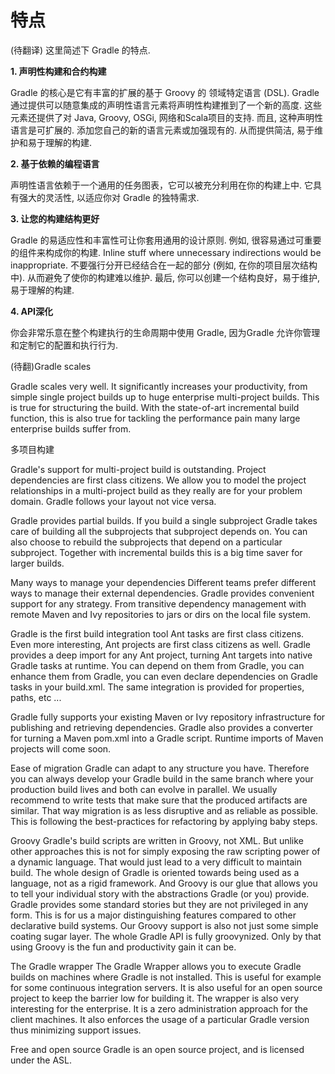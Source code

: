 # 特点

(待翻译)
这里简述下 Gradle 的特点.

**1. 声明性构建和合约构建**

Gradle 的核心是它有丰富的扩展的基于 Groovy 的
领域特定语言 (DSL). Gradle 通过提供可以随意集成的声明性语言元素将声明性构建推到了一个新的高度. 这些元素还提供了对 Java, Groovy, OSGi,  网络和Scala项目的支持. 而且, 这种声明性语言是可扩展的.  添加您自己的新的语言元素或加强现有的. 从而提供简洁, 易于维护和易于理解的构建.


**2. 基于依赖的编程语言**

声明性语言依赖于一个通用的任务图表，它可以被充分利用在你的构建上中. 它具有强大的灵活性, 以适应你对 Gradle 的独特需求.


**3. 让您的构建结构更好**

Gradle 的易适应性和丰富性可让你套用通用的设计原则. 例如, 很容易通过可重要的组件来构成你的构建. Inline stuff where unnecessary indirections would be inappropriate.  不要强行分开已经结合在一起的部分 (例如, 在你的项目层次结构中). 从而避免了使你的构建难以维护. 最后, 你可以创建一个结构良好，易于维护, 易于理解的构建.

**4. API深化**

你会非常乐意在整个构建执行的生命周期中使用 Gradle, 因为Gradle 允许你管理和定制它的配置和执行行为.

(待翻)Gradle scales

Gradle scales very well. It significantly increases your productivity, from simple single project builds up to huge enterprise multi-project builds. This is true for structuring the build. With the state-of-art incremental build function, this is also true for tackling the performance pain many large enterprise builds suffer from.

多项目构建

Gradle's support for multi-project build is outstanding. Project dependencies are first class citizens. We allow you to model the project relationships in a multi-project build as they really are for your problem domain. Gradle follows your layout not vice versa.

Gradle provides partial builds. If you build a single subproject Gradle takes care of building all the subprojects that subproject depends on. You can also choose to rebuild the subprojects that depend on a particular subproject. Together with incremental builds this is a big time saver for larger builds.

Many ways to manage your dependencies
Different teams prefer different ways to manage their external dependencies. Gradle provides convenient support for any strategy. From transitive dependency management with remote Maven and Ivy repositories to jars or dirs on the local file system.

Gradle is the first build integration tool
Ant tasks are first class citizens. Even more interesting, Ant projects are first class citizens as well. Gradle provides a deep import for any Ant project, turning Ant targets into native Gradle tasks at runtime. You can depend on them from Gradle, you can enhance them from Gradle, you can even declare dependencies on Gradle tasks in your build.xml. The same integration is provided for properties, paths, etc ...

Gradle fully supports your existing Maven or Ivy repository infrastructure for publishing and retrieving dependencies. Gradle also provides a converter for turning a Maven pom.xml into a Gradle script. Runtime imports of Maven projects will come soon.

Ease of migration
Gradle can adapt to any structure you have. Therefore you can always develop your Gradle build in the same branch where your production build lives and both can evolve in parallel. We usually recommend to write tests that make sure that the produced artifacts are similar. That way migration is as less disruptive and as reliable as possible. This is following the best-practices for refactoring by applying baby steps.

Groovy
Gradle's build scripts are written in Groovy, not XML. But unlike other approaches this is not for simply exposing the raw scripting power of a dynamic language. That would just lead to a very difficult to maintain build. The whole design of Gradle is oriented towards being used as a language, not as a rigid framework. And Groovy is our glue that allows you to tell your individual story with the abstractions Gradle (or you) provide. Gradle provides some standard stories but they are not privileged in any form. This is for us a major distinguishing features compared to other declarative build systems. Our Groovy support is also not just some simple coating sugar layer. The whole Gradle API is fully groovynized. Only by that using Groovy is the fun and productivity gain it can be.

The Gradle wrapper
The Gradle Wrapper allows you to execute Gradle builds on machines where Gradle is not installed. This is useful for example for some continuous integration servers. It is also useful for an open source project to keep the barrier low for building it. The wrapper is also very interesting for the enterprise. It is a zero administration approach for the client machines. It also enforces the usage of a particular Gradle version thus minimizing support issues.

Free and open source
Gradle is an open source project, and is licensed under the ASL.

